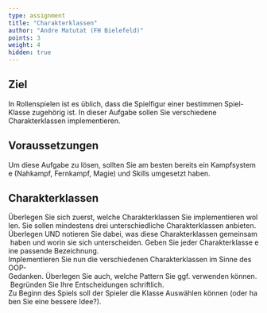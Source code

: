 ```yaml
---
type: assignment
title: "Charakterklassen"
author: "Andre Matutat (FH Bielefeld)"
points: 3
weight: 4
hidden: true
---
```


## Ziel

In Rollenspielen ist es üblich, dass die Spielfigur einer bestimmen Spiel-Klasse zugehörig ist. In dieser Aufgabe sollen Sie verschiedene Charakterklassen implementieren.

## Voraussetzungen

Um diese Aufgabe zu lösen, sollten Sie am besten bereits ein Kampfsysteme (Nahkampf, Fernkampf, Magie) und Skills umgesetzt haben.

## Charakterklassen

Überlegen Sie sich zuerst, welche Charakterklassen Sie implementieren wollen. Sie sollen mindestens drei unterschiedliche Charakterklassen anbieten.
Überlegen UND notieren Sie dabei, was diese Charakterklassen gemeinsam haben und worin sie sich unterscheiden. Geben Sie jeder Charakterklasse eine passende Bezeichnung.
Implementieren Sie nun die verschiedenen Charakterklassen im Sinne des OOP-Gedanken. Überlegen Sie auch, welche Pattern Sie ggf. verwenden können. Begründen Sie Ihre Entscheidungen schriftlich.
Zu Beginn des Spiels soll der Spieler die Klasse Auswählen können (oder haben Sie eine bessere Idee?).

